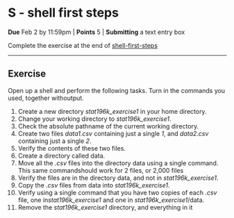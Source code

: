# S - shell first steps

**Due** Feb 2 by 11:59pm | **Points** 5 | **Submitting** a text entry box

Complete the exercise at the end of [shell-first-steps](https://github.com/matt2ology/csus-computer-science-csc/blob/master/stat196k-analyzing-and-processing-big-data/lecture-notes/20210126-shell-first-steps.pdf)

-------

## Exercise

Open up a shell and perform the following tasks. Turn in the commands you used, together withoutput.

1. Create a new directory *stat196k_exercise1* in your home directory.
2. Change your working directory to *stat196k_exercise1*.
3. Check the absolute pathname of the current working directory.
4. Create two files *data1.csv* containing just a single *1*, and *data2.csv* containing just a single *2*.
5. Verify the contents of these two files.
6. Create a directory called data.
7. Move all the *.csv* files into the directory data using a single command. This same commandshould work for 2 files, or 2,000 files
8. Verify the files are in the directory data, and not in *stat196k_exercise1*.
9. Copy the *.csv* files from data into *stat196k_exercise1*.
10. Verify using a single command that you have two copies of each *.csv* file, one in*stat196k_exercise1* and one in *stat196k_exercise1*/data.
11. Remove the *stat196k_exercise1* directory, and everything in it

